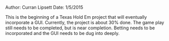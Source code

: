 Author: Curran Lipsett
Date: 1/5/2015

This is the beginning of a Texas Hold Em project that will eventually incorporate a GUI. Currently,
the project is about 30% done. The game play still needs to be completed, but is near completion.
Betting needs to be incorporated and the GUI needs to be dug into deeply.
